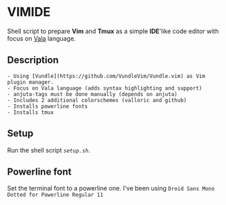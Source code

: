 # VIMIDE
Shell script to prepare **Vim** and **Tmux** as a simple **IDE**'like code editor with focus on [Vala](http://wiki.gnome.org/Projects/Vala) language. 

## Description
	- Using [Vundle](https://github.com/VundleVim/Vundle.vim) as Vim plugin manager.
	- Focus on Vala language (adds syntax highlighting and support)
	- anjuta-tags must be done manually (depends on anjuta)
	- Includes 2 additional colorschemes (valloric and github)
	- Installs powerline fonts
	- Installs tmux

## Setup
Run the shell script *`setup.sh`*.

## Powerline font

Set the terminal font to a powerline one. I've been using `Droid Sans Mono Dotted for Powerline Regular 11`
